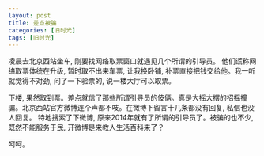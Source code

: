 ```yaml
---
layout: post
title: 差点被骗
categories: [旧时光]
tags: [旧时光]
---
```


凌晨去北京西站坐车, 刚要找网络取票窗口就遇见几个所谓的引导员。 他们谎称网络取票体统在升级, 暂时取不出来车票, 让我换卧铺, 补票直接把钱交给他。我一听就觉得不对劲, 问了一下验票的, 说一楼大厅可以取票。

下楼, 果然取到票。差点就信了那些所谓引导员的伎俩。真是大摇大摆的招摇撞骗。北京西站官方微博连个声都不吱。在微博下留言十几条都没有回复, 私信也没人回复。 特地搜索了下微博, 原来2014年就有了所谓的引导员了。被骗的也不少, 既然不能服务于民, 开微博是来教人生活百科来了？

呵呵。
